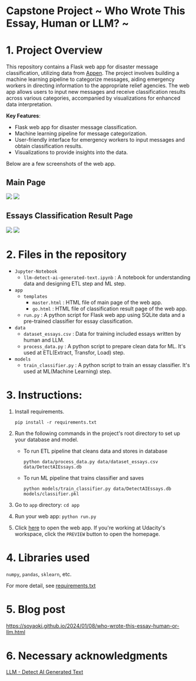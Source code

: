 # Capstone Project ~ Who Wrote This Essay, Human or LLM? ~

# 1. Project Overview

This repository contains a Flask web app for disaster message classification, utilizing data from [Appen](https://appen.com/). The project involves building a machine learning pipeline to categorize messages, aiding emergency workers in directing information to the appropriate relief agencies. The web app allows users to input new messages and receive classification results across various categories, accompanied by visualizations for enhanced data interpretation.

__Key Features__:
- Flask web app for disaster message classification.
- Machine learning pipeline for message categorization.
- User-friendly interface for emergency workers to input messages and obtain classification results.
- Visualizations to provide insights into the data.

Below are a few screenshots of the web app.

## __Main Page__
![](/main-page-1.png)
![](/main-page-2.png)
## __Essays Classification Result Page__
![](/classification-result-page-Human.png)
![](/classification-result-page-LLM.png)

# 2. Files in the repository

- `Jupyter-Notebook`
    - `llm-detect-ai-generated-text.ipynb` : A notebook for understanding data and designing ETL step and ML step. 
- `app`
    - `templates`
        -  `master.html`  : HTML file of main page of the web app.
        -  `go.html` : HTML file of classification result page of the web app.
    - `run.py` : A python script for Flask web app using SQLite data and a pre-trained classifier for essay classification.
- `data`
    - `dataset_essays.csv` : Data for training included essays written by human and LLM.
    - `process_data.py` : A python script to prepare clean data for ML. It's used at ETL(Extract, Transfor, Load) step.
- `models`
    - `train_classifier.py` : A python script to train an essay classifier. It's used at ML(Machine Learning) step.

# 3. Instructions:
1. Install requirements.
   
   `pip install -r requirements.txt`
   
3. Run the following commands in the project's root directory to set up your database and model.

    - To run ETL pipeline that cleans data and stores in database
      
        `python data/process_data.py data/dataset_essays.csv data/DetectAIEssays.db`
      
    - To run ML pipeline that trains classifier and saves
      
        `python models/train_classifier.py data/DetectAIEssays.db models/classifier.pkl`

4. Go to `app` directory: `cd app`

5. Run your web app: `python run.py`

6. Click [here](http://0.0.0.0:3000/) to open the web app. If you're working at Udacity's workspace, click the `PREVIEW` button to open the homepage.

# 4. Libraries used

`numpy`, `pandas`, `sklearn`, etc.

For more detail, see [requirements.txt](/requirements.txt)

# 5. Blog post

https://soyaoki.github.io/2024/01/08/who-wrote-this-essay-human-or-llm.html

# 6. Necessary acknowledgments

[LLM - Detect AI Generated Text](https://www.kaggle.com/competitions/llm-detect-ai-generated-text/overview)

